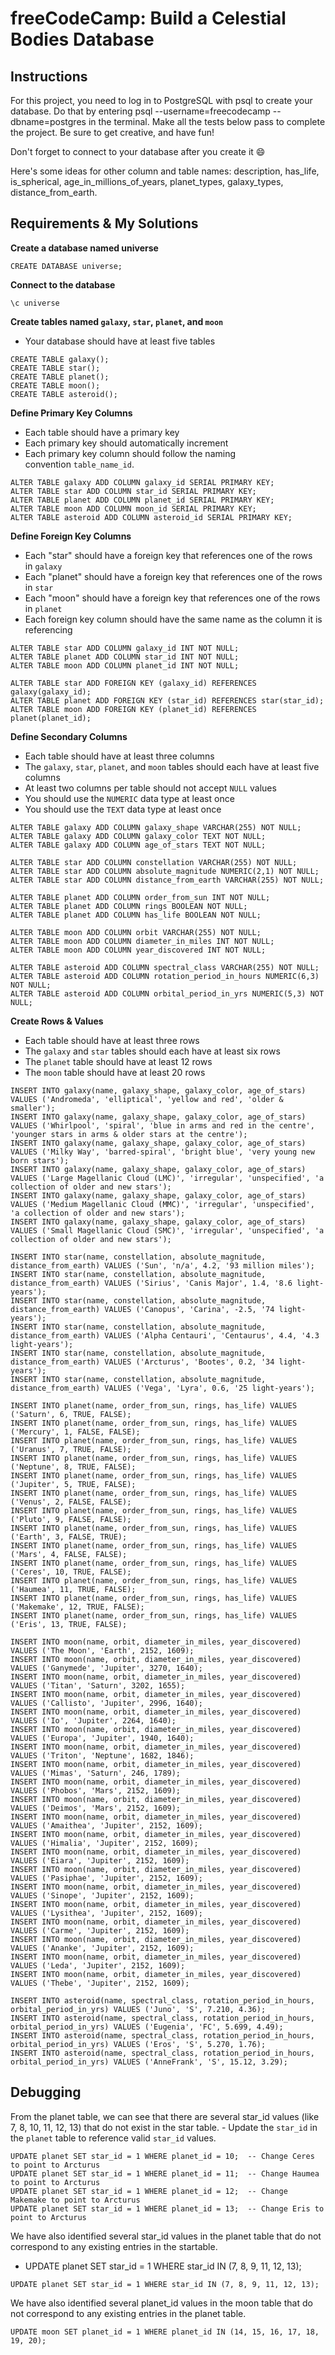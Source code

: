 # freeCodeCamp: Build a Celestial Bodies Database

## Instructions

For this project, you need to log in to PostgreSQL with psql to create your database. Do that by entering psql --username=freecodecamp --dbname=postgres in the terminal. Make all the tests below pass to complete the project. Be sure to get creative, and have fun!

Don't forget to connect to your database after you create it 😄

Here's some ideas for other column and table names: description, has_life, is_spherical, age_in_millions_of_years, planet_types, galaxy_types, distance_from_earth.

## Requirements & My Solutions
**Create a database named universe**
```
CREATE DATABASE universe;
```
**Connect to the database**
```
\c universe
```
**Create tables named `galaxy`, `star`, `planet`, and `moon`**
- Your database should have at least five tables
```
CREATE TABLE galaxy();
CREATE TABLE star();
CREATE TABLE planet();
CREATE TABLE moon();
CREATE TABLE asteroid();
```
**Define Primary Key Columns**
- Each table should have a primary key
- Each primary key should automatically increment
- Each primary key column should follow the naming convention `table_name_id`.
```
ALTER TABLE galaxy ADD COLUMN galaxy_id SERIAL PRIMARY KEY;
ALTER TABLE star ADD COLUMN star_id SERIAL PRIMARY KEY;
ALTER TABLE planet ADD COLUMN planet_id SERIAL PRIMARY KEY;
ALTER TABLE moon ADD COLUMN moon_id SERIAL PRIMARY KEY;
ALTER TABLE asteroid ADD COLUMN asteroid_id SERIAL PRIMARY KEY;
```
**Define Foreign Key Columns**
- Each "star" should have a foreign key that references one of the rows in `galaxy`
- Each "planet" should have a foreign key that references one of the rows in `star`
- Each "moon" should have a foreign key that references one of the rows in `planet`
- Each foreign key column should have the same name as the column it is referencing
```
ALTER TABLE star ADD COLUMN galaxy_id INT NOT NULL;
ALTER TABLE planet ADD COLUMN star_id INT NOT NULL;
ALTER TABLE moon ADD COLUMN planet_id INT NOT NULL;
```
```
ALTER TABLE star ADD FOREIGN KEY (galaxy_id) REFERENCES galaxy(galaxy_id);
ALTER TABLE planet ADD FOREIGN KEY (star_id) REFERENCES star(star_id);
ALTER TABLE moon ADD FOREIGN KEY (planet_id) REFERENCES planet(planet_id);
```
**Define Secondary Columns**
- Each table should have at least three columns
- The `galaxy`, `star`, `planet`, and `moon` tables should each have at least five columns
- At least two columns per table should not accept `NULL` values
- You should use the `NUMERIC` data type at least once
- You should use the `TEXT` data type at least once
```
ALTER TABLE galaxy ADD COLUMN galaxy_shape VARCHAR(255) NOT NULL;
ALTER TABLE galaxy ADD COLUMN galaxy_color TEXT NOT NULL;
ALTER TABLE galaxy ADD COLUMN age_of_stars TEXT NOT NULL;
```
```
ALTER TABLE star ADD COLUMN constellation VARCHAR(255) NOT NULL;
ALTER TABLE star ADD COLUMN absolute_magnitude NUMERIC(2,1) NOT NULL;
ALTER TABLE star ADD COLUMN distance_from_earth VARCHAR(255) NOT NULL;
```
```
ALTER TABLE planet ADD COLUMN order_from_sun INT NOT NULL;
ALTER TABLE planet ADD COLUMN rings BOOLEAN NOT NULL;
ALTER TABLE planet ADD COLUMN has_life BOOLEAN NOT NULL;
```
```
ALTER TABLE moon ADD COLUMN orbit VARCHAR(255) NOT NULL;
ALTER TABLE moon ADD COLUMN diameter_in_miles INT NOT NULL;
ALTER TABLE moon ADD COLUMN year_discovered INT NOT NULL;
```
```
ALTER TABLE asteroid ADD COLUMN spectral_class VARCHAR(255) NOT NULL;
ALTER TABLE asteroid ADD COLUMN rotation_period_in_hours NUMERIC(6,3) NOT NULL;
ALTER TABLE asteroid ADD COLUMN orbital_period_in_yrs NUMERIC(5,3) NOT NULL;
```
**Create Rows & Values**
- Each table should have at least three rows
- The `galaxy` and `star` tables should each have at least six rows
- The `planet` table should have at least 12 rows
- The `moon` table should have at least 20 rows
```
INSERT INTO galaxy(name, galaxy_shape, galaxy_color, age_of_stars) VALUES ('Andromeda', 'elliptical', 'yellow and red', 'older & smaller');
INSERT INTO galaxy(name, galaxy_shape, galaxy_color, age_of_stars) VALUES ('Whirlpool', 'spiral', 'blue in arms and red in the centre', 'younger stars in arms & older stars at the centre');
INSERT INTO galaxy(name, galaxy_shape, galaxy_color, age_of_stars) VALUES ('Milky Way', 'barred-spiral', 'bright blue', 'very young new born stars');
INSERT INTO galaxy(name, galaxy_shape, galaxy_color, age_of_stars) VALUES ('Large Magellanic Cloud (LMC)', 'irregular', 'unspecified', 'a collection of older and new stars');
INSERT INTO galaxy(name, galaxy_shape, galaxy_color, age_of_stars) VALUES ('Medium Magellanic Cloud (MMC)', 'irregular', 'unspecified', 'a collection of older and new stars');
INSERT INTO galaxy(name, galaxy_shape, galaxy_color, age_of_stars) VALUES ('Small Magellanic Cloud (SMC)', 'irregular', 'unspecified', 'a collection of older and new stars');
```
```
INSERT INTO star(name, constellation, absolute_magnitude, distance_from_earth) VALUES ('Sun', 'n/a', 4.2, '93 million miles');
INSERT INTO star(name, constellation, absolute_magnitude, distance_from_earth) VALUES ('Sirius', 'Canis Major', 1.4, '8.6 light-years');
INSERT INTO star(name, constellation, absolute_magnitude, distance_from_earth) VALUES ('Canopus', 'Carina', -2.5, '74 light-years');
INSERT INTO star(name, constellation, absolute_magnitude, distance_from_earth) VALUES ('Alpha Centauri', 'Centaurus', 4.4, '4.3 light-years');
INSERT INTO star(name, constellation, absolute_magnitude, distance_from_earth) VALUES ('Arcturus', 'Bootes', 0.2, '34 light-years');
INSERT INTO star(name, constellation, absolute_magnitude, distance_from_earth) VALUES ('Vega', 'Lyra', 0.6, '25 light-years');
```
```
INSERT INTO planet(name, order_from_sun, rings, has_life) VALUES ('Saturn', 6, TRUE, FALSE);
INSERT INTO planet(name, order_from_sun, rings, has_life) VALUES ('Mercury', 1, FALSE, FALSE);
INSERT INTO planet(name, order_from_sun, rings, has_life) VALUES ('Uranus', 7, TRUE, FALSE);
INSERT INTO planet(name, order_from_sun, rings, has_life) VALUES ('Neptune', 8, TRUE, FALSE);
INSERT INTO planet(name, order_from_sun, rings, has_life) VALUES ('Jupiter', 5, TRUE, FALSE);
INSERT INTO planet(name, order_from_sun, rings, has_life) VALUES ('Venus', 2, FALSE, FALSE);
INSERT INTO planet(name, order_from_sun, rings, has_life) VALUES ('Pluto', 9, FALSE, FALSE);
INSERT INTO planet(name, order_from_sun, rings, has_life) VALUES ('Earth', 3, FALSE, TRUE);
INSERT INTO planet(name, order_from_sun, rings, has_life) VALUES ('Mars', 4, FALSE, FALSE);
INSERT INTO planet(name, order_from_sun, rings, has_life) VALUES ('Ceres', 10, TRUE, FALSE);
INSERT INTO planet(name, order_from_sun, rings, has_life) VALUES ('Haumea', 11, TRUE, FALSE);
INSERT INTO planet(name, order_from_sun, rings, has_life) VALUES ('Makemake', 12, TRUE, FALSE);
INSERT INTO planet(name, order_from_sun, rings, has_life) VALUES ('Eris', 13, TRUE, FALSE);
```
```
INSERT INTO moon(name, orbit, diameter_in_miles, year_discovered) VALUES ('The Moon', 'Earth', 2152, 1609);
INSERT INTO moon(name, orbit, diameter_in_miles, year_discovered) VALUES ('Ganymede', 'Jupiter', 3270, 1640);
INSERT INTO moon(name, orbit, diameter_in_miles, year_discovered) VALUES ('Titan', 'Saturn', 3202, 1655);
INSERT INTO moon(name, orbit, diameter_in_miles, year_discovered) VALUES ('Callisto', 'Jupiter', 2996, 1640);
INSERT INTO moon(name, orbit, diameter_in_miles, year_discovered) VALUES ('Io', 'Jupiter', 2264, 1640);
INSERT INTO moon(name, orbit, diameter_in_miles, year_discovered) VALUES ('Europa', 'Jupiter', 1940, 1640);
INSERT INTO moon(name, orbit, diameter_in_miles, year_discovered) VALUES ('Triton', 'Neptune', 1682, 1846);
INSERT INTO moon(name, orbit, diameter_in_miles, year_discovered) VALUES ('Mimas', 'Saturn', 246, 1789);
INSERT INTO moon(name, orbit, diameter_in_miles, year_discovered) VALUES ('Phobos', 'Mars', 2152, 1609);
INSERT INTO moon(name, orbit, diameter_in_miles, year_discovered) VALUES ('Deimos', 'Mars', 2152, 1609);
INSERT INTO moon(name, orbit, diameter_in_miles, year_discovered) VALUES ('Amaithea', 'Jupiter', 2152, 1609);
INSERT INTO moon(name, orbit, diameter_in_miles, year_discovered) VALUES ('Himalia', 'Jupiter', 2152, 1609);
INSERT INTO moon(name, orbit, diameter_in_miles, year_discovered) VALUES ('Eiara', 'Jupiter', 2152, 1609);
INSERT INTO moon(name, orbit, diameter_in_miles, year_discovered) VALUES ('Pasiphae', 'Jupiter', 2152, 1609);
INSERT INTO moon(name, orbit, diameter_in_miles, year_discovered) VALUES ('Sinope', 'Jupiter', 2152, 1609);
INSERT INTO moon(name, orbit, diameter_in_miles, year_discovered) VALUES ('Lysithea', 'Jupiter', 2152, 1609);
INSERT INTO moon(name, orbit, diameter_in_miles, year_discovered) VALUES ('Carme', 'Jupiter', 2152, 1609);
INSERT INTO moon(name, orbit, diameter_in_miles, year_discovered) VALUES ('Ananke', 'Jupiter', 2152, 1609);
INSERT INTO moon(name, orbit, diameter_in_miles, year_discovered) VALUES ('Leda', 'Jupiter', 2152, 1609);
INSERT INTO moon(name, orbit, diameter_in_miles, year_discovered) VALUES ('Thebe', 'Jupiter', 2152, 1609);
```
```
INSERT INTO asteroid(name, spectral_class, rotation_period_in_hours, orbital_period_in_yrs) VALUES ('Juno', 'S', 7.210, 4.36);
INSERT INTO asteroid(name, spectral_class, rotation_period_in_hours, orbital_period_in_yrs) VALUES ('Eugenia', 'FC', 5.699, 4.49);
INSERT INTO asteroid(name, spectral_class, rotation_period_in_hours, orbital_period_in_yrs) VALUES ('Eros', 'S', 5.270, 1.76); 
INSERT INTO asteroid(name, spectral_class, rotation_period_in_hours, orbital_period_in_yrs) VALUES ('AnneFrank', 'S', 15.12, 3.29);   
```

## Debugging
From the planet table, we can see that there are several star_id values (like 7, 8, 10, 11, 12, 13) that do not exist in the star table.
    - Update the `star_id` in the `planet` table to reference valid `star_id` values.
```
UPDATE planet SET star_id = 1 WHERE planet_id = 10;  -- Change Ceres to point to Arcturus
UPDATE planet SET star_id = 1 WHERE planet_id = 11;  -- Change Haumea to point to Arcturus
UPDATE planet SET star_id = 1 WHERE planet_id = 12;  -- Change Makemake to point to Arcturus
UPDATE planet SET star_id = 1 WHERE planet_id = 13;  -- Change Eris to point to Arcturus
```
We have also identified several star_id values in the planet table that do not correspond to any existing entries in the startable. 
- UPDATE planet SET star_id = 1 WHERE star_id IN (7, 8, 9, 11, 12, 13);
```
UPDATE planet SET star_id = 1 WHERE star_id IN (7, 8, 9, 11, 12, 13);
```
We have also identified several planet_id values in the moon table that do not correspond to any existing entries in the planet table. 
```
UPDATE moon SET planet_id = 1 WHERE planet_id IN (14, 15, 16, 17, 18, 19, 20);
```
